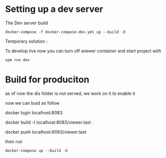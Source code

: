 # Setting up a dev server
The Dev server build
```
docker-compose -f docker-compose-dev.yml up --build -d
```
Temporary solution : 

To develop live now you can turn off wiewer container and start project with 
```
npm run dev
```

# Build for produciton

as of now the dis folder is not served, we work on it to enable it

now we can buid as follow 

docker login localhost:8083

docker build -t localhost:8083/viewer:last .

docker push localhost:8083/viewer:last 

then run
```
docker-compose up --build -d
```